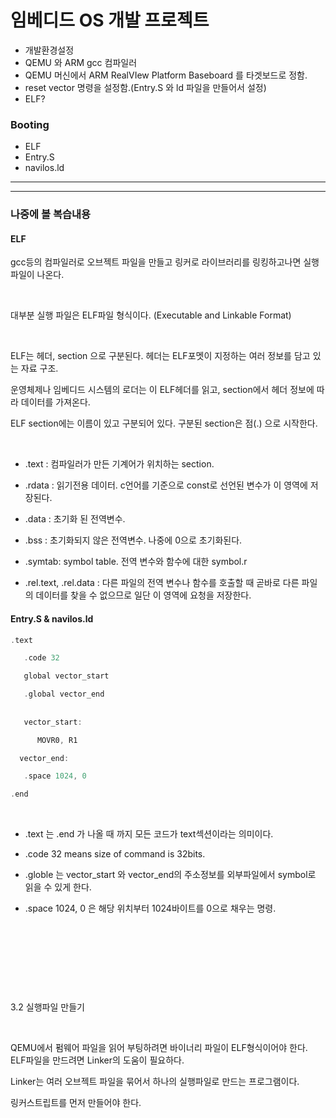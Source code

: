 # 임베디드 OS 개발 프로젝트

- 개발환경설정
- QEMU 와 ARM gcc 컴파일러
- QEMU 머신에서 ARM RealVIew Platform Baseboard 를 타겟보드로 정함.
- reset vector 명령을 설정함.(Entry.S 와 ld 파일을 만들어서 설정)
- ELF?


### Booting
- ELF 
- Entry.S
- navilos.ld


---
---

### 나중에 볼 복습내용


#### ELF

gcc등의 컴파일러로 오브젝트 파일을 만들고 링커로 라이브러리를 링킹하고나면 실행파일이 나온다. 

​

대부분 실행 파일은 ELF파일 형식이다. (Executable and Linkable Format) 

​

ELF는 헤더, section 으로 구분된다. 헤더는 ELF포멧이 지정하는 여러 정보를 담고 있는 자료 구조. 

운영체제나 임베디드 시스템의 로더는 이 ELF헤더를 읽고, section에서 헤더 정보에 따라 데이터를 가져온다.

ELF section에는 이름이 있고 구분되어 있다. 구분된 section은 점(.) 으로 시작한다.

​

- .text : 컴파일러가 만든 기계어가 위치하는 section. 

- .rdata : 읽기전용 데이터. c언어를 기준으로 const로 선언된 변수가 이 영역에 저장된다.

- .data : 초기화 된 전역변수.

- .bss : 초기화되지 않은 전역변수. 나중에 0으로 초기화된다. 

- .symtab: symbol table. 전역 변수와 함수에 대한 symbol.r

- .rel.text, .rel.data : 다른 파일의 전역 변수나 함수를 호출할 때 곧바로 다른 파일의 데이터를 찾을 수 없으므로 일단 이 영역에 요청을 저장한다.



#### Entry.S & navilos.ld
~~~c
.text

   .code 32

   global vector_start

   .global vector_end
 
  
   vector_start:

      MOVR0, R1

  vector_end:

   .space 1024, 0

.end
~~~
﻿
- .text 는 .end 가 나올 때 까지 모든 코드가 text섹션이라는 의미이다. 

- .code 32 means size of command is 32bits.

- .globle 는 vector_start 와 vector_end의 주소정보를 외부파일에서 symbol로 읽을 수 있게 한다.

- .space 1024, 0 은 해당 위치부터 1024바이트를 0으로 채우는 명령.

​

​

​

​

3.2 실행파일 만들기

​

QEMU에서 펌웨어 파일을 읽어 부팅하려면 바이너리 파일이 ELF형식이어야 한다. ELF파일을 만드려면 Linker의 도움이 필요하다.

Linker는 여러 오브젝트 파일을 묶어서 하나의 실행파일로 만드는 프로그램이다. 

링커스트립트를 먼저 만들어야 한다. 

